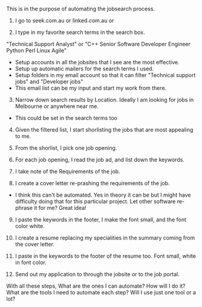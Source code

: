This is in the purpose of automating the jobsearch process.

1. I go to seek.com.au or linked.com.au or <insert favorite jobsite here>

2. I type in my favorite search terms in the search box.

"Technical Support Analyst" or "C++ Senior Software Developer Engineer Python Perl Linux Agile"

* Setup accounts in all the jobsites that I see are the most effective.
* Setup up automatic mailers for the search terms I used.
* Setup folders in my email account so that it can filter "Technical support jobs" and "Developer jobs"
* This email list can be my input and start my work from there.

3. Narrow down search results by Location. Ideally I am looking for jobs in Melbourne or anywhere near me.

* This could be set in the search terms too

4. Given the filtered list, I start shorlisting the jobs that are most appealing to me.


5. From the shorlist, I pick one job opening.

6. For each job opening, I read the job ad, and list down the keywords.

7. I take note of the Requirements of the job.

8. I create a cover letter re-prashing the requirements of the job.

* I think this can't be automated. Yes in theory it can be but I might have difficulty doing that for this particular project. Let other software re-phrase it for me? Great idea!

9. I paste the keywords in the footer, I make the font small, and the font color white.

10. I create a resume replacing my specialities in the summary coming from the cover letter.

11. I paste in the keywords to the footer of the resume too. Font small, white in font color.

12. Send out my application to through the jobsite or to the job portal. 


With all these steps, 
What are the ones I can automate? 
How will I do it?
What are the tools I need to automate each step?
Will I use just one tool or a lot?




